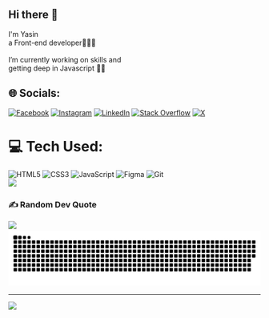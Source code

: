 ## Hi there 👋
I'm Yasin<br>a Front-end developer👨🏻‍💻<br><br> I’m currently working on skills and <br> getting deep in Javascript 🔭🌱


## 🌐 Socials:
[![Facebook](https://img.shields.io/badge/Facebook-%231877F2.svg?logo=Facebook&logoColor=white)](https://facebook.com/ya3in.mirnia) [![Instagram](https://img.shields.io/badge/Instagram-%23E4405F.svg?logo=Instagram&logoColor=white)](https://instagram.com/yasinmirnia_) [![LinkedIn](https://img.shields.io/badge/LinkedIn-%230077B5.svg?logo=linkedin&logoColor=white)](https://linkedin.com/in/yasinmirnia) [![Stack Overflow](https://img.shields.io/badge/-Stackoverflow-FE7A16?logo=stack-overflow&logoColor=white)](https://stackoverflow.com/users/23317418) [![X](https://img.shields.io/badge/X-black.svg?logo=X&logoColor=white)](https://x.com/YasinMirnia) 

# 💻 Tech Used:
![HTML5](https://img.shields.io/badge/html5-%23E34F26.svg?style=for-the-badge&logo=html5&logoColor=white) ![CSS3](https://img.shields.io/badge/css3-%231572B6.svg?style=for-the-badge&logo=css3&logoColor=white) ![JavaScript](https://img.shields.io/badge/javascript-%23323330.svg?style=for-the-badge&logo=javascript&logoColor=%23F7DF1E) ![Figma](https://img.shields.io/badge/figma-%23F24E1E.svg?style=for-the-badge&logo=figma&logoColor=white) ![Git](https://img.shields.io/badge/git-%23F05033.svg?style=for-the-badge&logo=git&logoColor=white)
</br>
![](https://github-readme-stats.vercel.app/api/top-langs/?username=YasinMirnia&theme=holi&hide_border=true&include_all_commits=true&count_private=false&layout=compact)

### ✍️ Random Dev Quote
![](https://quotes-github-readme.vercel.app/api?type=horizontal&theme=radical)<br/>
<img alt="github contribution snake animation" src="https://github.com/SamaneYaghoobi/SamaneYaghoobi/blob/output/github-contribution-grid-snake.svg">

---
[![](https://visitcount.itsvg.in/api?id=YasinMirnia&icon=0&color=0)](https://visitcount.itsvg.in)

<!-- Proudly created with GPRM ( https://gprm.itsvg.in ) -->
